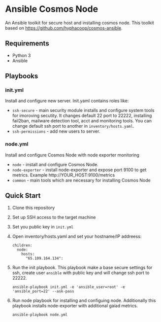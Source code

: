 # Ansible Cosmos Node

An Ansible toolkit for secure host and installing cosmos node. This toolkit based on https://github.com/hyphacoop/cosmos-ansible.

## Requirements 

- Python 3
- Ansible 

## Playbooks

### init.yml

Install and configure new server. Init.yaml contains roles like:

- `ssh-secure` - main security module installs and configure system tools for imoroving secutity. It changes default 22 port to 22222, installing fail2ban, mailware detection tool, acct and monitoring tools. You can change default ssh port to another in `inventory/hosts.yaml`.
- `ssh-permissions` - add new users to server. 

### node.yml

Install and configure Cosmos Node with node exporter monitoring

- `node` - install and configure Cosmos Node.
- `node-exporter` - install node-exporter and expose port 9100 to get metrics. Example http://YOUR_HOST:9100/metrics
- `common` - main tools which are necessary for installing Cosmos Node

## Quick Start

1. Clone this repository
2. Set up SSH access to the target machine
3. Set you public key in `init.yml`
4. Open inventory/hosts.yaml and set your hostname/IP addreess:

    ```
    children:
      node:
        hosts:
          "65.109.164.134":
    ```

5. Run the init playbook. This playbook make a base secure settings for ssh, create user `ansible` with public key and will change ssh port to 22222.
    ```
    ansible-playbook init.yml -e 'ansible_user=root' -e 'ansible_port=22' --ask-pass
    ```
6. Run node playbook for installing and configuing node. Additionally this playbook installs node-exporter with additional gaiad metrics.

    ```
    ansible-playbook node.yml
    ```
